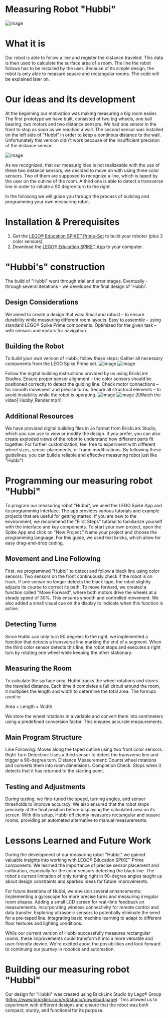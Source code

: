 # Measuring Robot "Hubbi"

![image](https://github.com/user-attachments/assets/895530c3-a123-461f-a578-d2d05290132c)


# What it is

Our robot is able to follow a line and register the distance traveled. This data is then used to calculate the surface area of a room.
The line the robot follows has to be installed by the user. Because of its simple design, the robot is only able to measure square and rectangular rooms. The code will be explained later on. 

# Our ideas and its development

At the beginning our motivation was making measuring a big room easier. The first prototype we have built, consisted of two big wheels, one ball bearing, two motors and two distance sensors. We had one sensor in the front to stop as soon as we reached a wall. The second sensor was installed on the left side of "Hubbi" in order to keep a continous distance to the wall. Unfortunately this version didn't work because of the insufficient precision of the distance sensor. 

![image](https://github.com/user-attachments/assets/22ca01b9-d8a9-4d6e-97c8-eaeb77d88511)

As we recognized, that our measurig idea is not realizeable with the use of these two distance sensors, we decided to move on with using three color sensors. Two of them are supposed to recognize a line, which is taped by the user on the outline of the room. A third one is able to detect a transverse line in order to initiate a 90 degree turn to the right.

In the following we will guide you through the process of building and programming your own measuring robot.


# Installation & Prerequisites

1. Get the [LEGO® Education SPIKE™ Prime-Set](https://education.lego.com/de-de/products/lego-education-spike-prime-set/45678/) to build your roboter (plus 2 color sensors). 
2. Download the [LEGO® Education SPIKE™ App](https://education.lego.com/de-de/downloads/spike-app/software/) to your computer.

# "Hubbi's" construction

The build of "Hubbi" went through trial and error stages. Eventually - through several iterations - we developed the final design of 'Hubbi'. 

## Design Considerations

We aimed to create a design that was:
Small and robust – to ensure durability while measuring different room layouts.
Easy to assemble – using standard LEGO® Spike Prime components.
Optimized for the given task – with sensors and motors for navigation.

## Building the Robot
To build your own version of Hubbi, follow these steps:
Gather all necessary components from the LEGO Spike Prime set.
![image](https://github.com/user-attachments/assets/efb47114-b4c2-4e37-b8c8-0be303b0abd7)
![image](https://github.com/user-attachments/assets/4c99fb6f-3e6c-41e5-8b93-99fdb2591dd2)

Follow the digital building instructions provided by us using BrickLink Studios.
Ensure proper sensor alignment – the color sensors should be positioned correctly to detect the guiding line.
Check motor connections – for smooth movement and precise turns.
Secure all structural elements – to avoid instability while the robot is operating.
![image](https://github.com/user-attachments/assets/9cc233f3-87e1-400f-b00b-2c90a220b91b)
![image](https://github.com/user-attachments/assets/70a4e8ec-d53b-439b-b34a-f79f3a66d3de)
[![Watch the video] Hubby_Render.mp4]

## Additional Resources
We have provided digital building files in .io format from BrickLink Studio, which you can use to view or modify the design.
If you prefer, you can also create exploded views of the robot to understand how different parts fit together.
For further customization, feel free to experiment with different wheel sizes, sensor placements, or frame modifications.
By following these guidelines, you can build a reliable and effective measuring robot just like "Hubbi"!


# Programming our measuring robot "Hubbi"

To program our measuring robot "Hubbi", we used the LEGO Spike App and its programming interface. The app provides various tutorials and example projects that are useful for getting started. If you are new to the environment, we recommend the "First Steps" tutorial to familiarize yourself with the interface and key components.
To start your own project, open the Spike App and click on "New Project." Name your project and choose the programming language. For this guide, we used text bricks, which allow for easy drag-and-drop coding.


## Movement and Line Following

First, we programmed "Hubbi" to detect and follow a black line using color sensors. Two sensors on the front continuously check if the robot is on track. If one sensor no longer detects the black tape, the robot slightly adjusts its course to correct its path.
To move forward, we created a function called "Move Forward", where both motors drive the wheels at a steady speed of 30%. This ensures smooth and controlled movement. We also added a small visual cue on the display to indicate when this function is active.


## Detecting Turns

Since Hubbi can only turn 90 degrees to the right, we implemented a function that detects a transverse line marking the end of a segment. When the third color sensor detects this line, the robot stops and executes a right turn by rotating one wheel while keeping the other stationary.


## Measuring the Room

To calculate the surface area, Hubbi tracks the wheel rotations and stores the traveled distance. Each time it completes a full circuit around the room, it multiplies the length and width to determine the total area. The formula used is:

Area = Length × Width

We store the wheel rotations in a variable and convert them into centimeters using a predefined conversion factor. This ensures accurate measurements.


## Main Program Structure

Line Following: Moves along the taped outline using two front color sensors.
Right Turn Detection: Uses a third sensor to detect the transverse line and trigger a 90-degree turn.
Distance Measurement: Counts wheel rotations and converts them into room dimensions.
Completion Check: Stops when it detects that it has returned to the starting point.


## Testing and Adjustments

During testing, we fine-tuned the speed, turning angles, and sensor thresholds to improve accuracy. We also ensured that the robot stops precisely at the final position before displaying the calculated area on its screen.
With this setup, Hubbi efficiently measures rectangular and square rooms, providing an automated alternative to manual measurements.


# Lessons Learned and Future Work

During the development of our measuring robot "Hubbi," we gained valuable insights into working with LEGO® Education SPIKE™ Prime components. We learned the importance of precise sensor placement and calibration, especially for the color sensors detecting the black line. The robot's current limitation of only turning right in 90-degree angles taught us about design constraints and sparked ideas for future improvements.

For future iterations of Hubbi, we envision several enhancements:
Implementing a gyroscope for more precise turns and measuring irregular room shapes.
Adding a small LCD screen for real-time feedback on measurements.
Incorporating wireless connectivity for remote control and data transfer.
Exploring ultrasonic sensors to potentially eliminate the need for a pre-taped line.
Integrating basic machine learning to adapt to different floor textures and lighting conditions.

While our current version of Hubbi successfully measures rectangular rooms, these improvements could transform it into a more versatile and user-friendly device. We're excited about the possibilities and look forward to continuing our journey in robotics and automation.





# Building our measuring robot "Hubbi"

Our design for "Hubbi" was created using BrickLink Studio by Lego® Group (https://www.bricklink.com/v3/studio/download.page). This allowed us to experiment with different designs and ensure that the robot was both compact, sturdy, and functional for its purpose.

